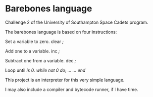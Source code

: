 # Barebones language
Challenge 2 of the University of Southampton Space Cadets program.


The barebones language is based on four instructions:

Set a variable to zero.
clear <var>;

Add one to a variable.
inc <var>;
  
Subtract one from a variable.
dec <var>;
  
Loop until <var> is 0.
while <var> not 0 do;
...
...
end
  
This project is an interpreter for this very simple language.

I may also include a compiler and bytecode runner, if I have time.
 
